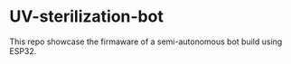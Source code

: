# UV-sterilization-bot
This repo showcase the firmaware of a semi-autonomous bot build using ESP32.
